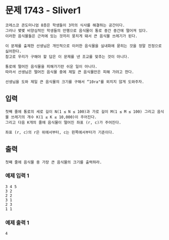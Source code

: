 # 문제 1743 - Sliver1
    코레스코 콘도미니엄 8층은 학생들이 3끼의 식사를 해결하는 공간이다. 
    그러나 몇몇 비양심적인 학생들의 만행으로 음식물이 통로 중간 중간에 떨어져 있다. 
    이러한 음식물들은 근처에 있는 것끼리 뭉치게 돼서 큰 음식물 쓰레기가 된다.
    
    이 문제를 출제한 선생님은 개인적으로 이러한 음식물을 실내화에 묻히는 것을 정말 진정으로 싫어한다. 
    참고로 우리가 구해야 할 답은 이 문제를 낸 조교를 맞추는 것이 아니다.
    
    통로에 떨어진 음식물을 피해가기란 쉬운 일이 아니다. 
    따라서 선생님은 떨어진 음식물 중에 제일 큰 음식물만은 피해 가려고 한다.
    
    선생님을 도와 제일 큰 음식물의 크기를 구해서 “10ra"를 외치지 않게 도와주자.

## 입력
    첫째 줄에 통로의 세로 길이 N(1 ≤ N ≤ 100)과 가로 길이 M(1 ≤ M ≤ 100) 그리고 음식물 쓰레기의 개수 K(1 ≤ K ≤ 10,000)이 주어진다.  
    그리고 다음 K개의 줄에 음식물이 떨어진 좌표 (r, c)가 주어진다.

    좌표 (r, c)의 r은 위에서부터, c는 왼쪽에서부터가 기준이다.

## 출력
    첫째 줄에 음식물 중 가장 큰 음식물의 크기를 출력하라.

### 예제 입력 1
    3 4 5
    3 2
    2 2
    3 1
    2 3
    1 1
### 예제 출력 1
    4